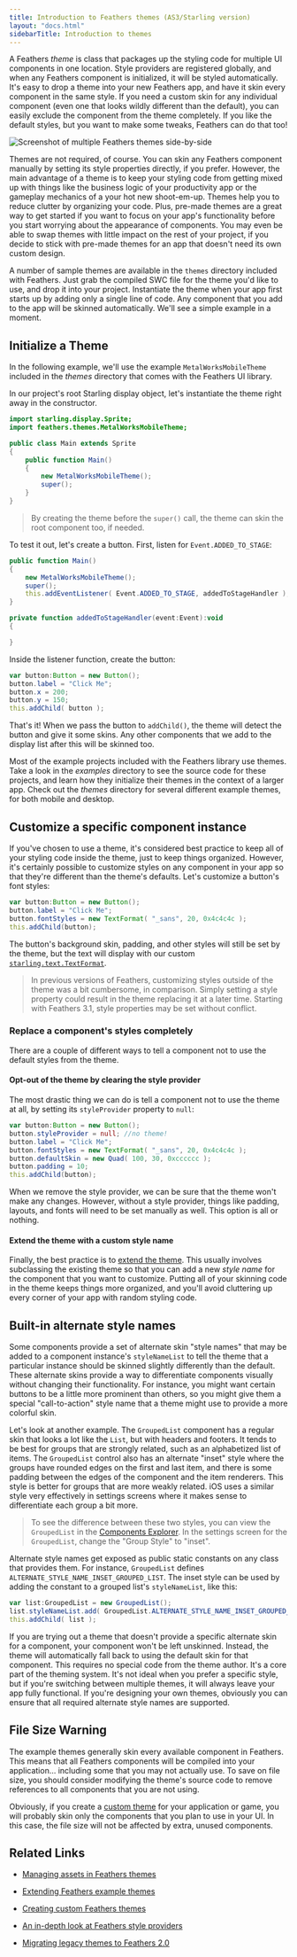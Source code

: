 ```yaml
---
title: Introduction to Feathers themes (AS3/Starling version)
layout: "docs.html"
sidebarTitle: Introduction to themes
---
```


A Feathers _theme_ is class that packages up the styling code for multiple UI components in one location. Style providers are registered globally, and when any Feathers component is initialized, it will be styled automatically. It's easy to drop a theme into your new Feathers app, and have it skin every component in the same style. If you need a custom skin for any individual component (even one that looks wildly different than the default), you can easily exclude the component from the theme completely. If you like the default styles, but you want to make some tweaks, Feathers can do that too!

<picture><img src="/learn/as3-starling/images/themes.jpg" srcset="/learn/as3-starling/images/themes@2x.png 2x" alt="Screenshot of multiple Feathers themes side-by-side" /></picture>

Themes are not required, of course. You can skin any Feathers component manually by setting its style properties directly, if you prefer. However, the main advantage of a theme is to keep your styling code from getting mixed up with things like the business logic of your productivity app or the gameplay mechanics of a your hot new shoot-em-up. Themes help you to reduce clutter by organizing your code. Plus, pre-made themes are a great way to get started if you want to focus on your app's functionality before you start worrying about the appearance of components. You may even be able to swap themes with little impact on the rest of your project, if you decide to stick with pre-made themes for an app that doesn't need its own custom design.

A number of sample themes are available in the `themes` directory included with Feathers. Just grab the compiled SWC file for the theme you'd like to use, and drop it into your project. Instantiate the theme when your app first starts up by adding only a single line of code. Any component that you add to the app will be skinned automatically. We'll see a simple example in a moment.

## Initialize a Theme

In the following example, we'll use the example `MetalWorksMobileTheme` included in the _themes_ directory that comes with the Feathers UI library.

In our project's root Starling display object, let's instantiate the theme right away in the constructor.

```actionscript
import starling.display.Sprite;
import feathers.themes.MetalWorksMobileTheme;

public class Main extends Sprite
{
	public function Main()
	{
		new MetalWorksMobileTheme();
		super();
	}
}
```

> By creating the theme before the `super()` call, the theme can skin the root component too, if needed.

To test it out, let's create a button. First, listen for `Event.ADDED_TO_STAGE`:

```actionscript
public function Main()
{
	new MetalWorksMobileTheme();
	super();
	this.addEventListener( Event.ADDED_TO_STAGE, addedToStageHandler );
}

private function addedToStageHandler(event:Event):void
{

}
```

Inside the listener function, create the button:

```actionscript
var button:Button = new Button();
button.label = "Click Me";
button.x = 200;
button.y = 150;
this.addChild( button );
```

That's it! When we pass the button to `addChild()`, the theme will detect the button and give it some skins. Any other components that we add to the display list after this will be skinned too.

Most of the example projects included with the Feathers library use themes. Take a look in the _examples_ directory to see the source code for these projects, and learn how they initialize their themes in the context of a larger app. Check out the _themes_ directory for several different example themes, for both mobile and desktop.

## Customize a specific component instance

If you've chosen to use a theme, it's considered best practice to keep all of your styling code inside the theme, just to keep things organized. However, it's certainly possible to customize styles on any component in your app so that they're different than the theme's defaults. Let's customize a button's font styles:

```actionscript
var button:Button = new Button();
button.label = "Click Me";
button.fontStyles = new TextFormat( "_sans", 20, 0x4c4c4c );
this.addChild(button);
```

The button's background skin, padding, and other styles will still be set by the theme, but the text will display with our custom [`starling.text.TextFormat`](https://doc.starling-framework.org/current/starling/text/TextFormat.html).

> In previous versions of Feathers, customizing styles outside of the theme was a bit cumbersome, in comparison. Simply setting a style property could result in the theme replacing it at a later time. Starting with Feathers 3.1, style properties may be set without conflict.

### Replace a component's styles completely

There are a couple of different ways to tell a component not to use the default styles from the theme.

#### Opt-out of the theme by clearing the style provider

The most drastic thing we can do is tell a component not to use the theme at all, by setting its `styleProvider` property to `null`:

```actionscript
var button:Button = new Button();
button.styleProvider = null; //no theme!
button.label = "Click Me";
button.fontStyles = new TextFormat( "_sans", 20, 0x4c4c4c );
button.defaultSkin = new Quad( 100, 30, 0xcccccc );
button.padding = 10;
this.addChild(button);
```

When we remove the style provider, we can be sure that the theme won't make any changes. However, without a style provider, things like padding, layouts, and fonts will need to be set manually as well. This option is all or nothing.

#### Extend the theme with a custom style name

Finally, the best practice is to [extend the theme](./extending-themes.md). This usually involves subclassing the existing theme so that you can add a new _style name_ for the component that you want to customize. Putting all of your skinning code in the theme keeps things more organized, and you'll avoid cluttering up every corner of your app with random styling code.

## Built-in alternate style names

Some components provide a set of alternate skin "style names" that may be added to a component instance's `styleNameList` to tell the theme that a particular instance should be skinned slightly differently than the default. These alternate skins provide a way to differentiate components visually without changing their functionality. For instance, you might want certain buttons to be a little more prominent than others, so you might give them a special "call-to-action" style name that a theme might use to provide a more colorful skin.

Let's look at another example. The `GroupedList` component has a regular skin that looks a lot like the `List`, but with headers and footers. It tends to be best for groups that are strongly related, such as an alphabetized list of items. The `GroupedList` control also has an alternate "inset" style where the groups have rounded edges on the first and last item, and there is some padding between the edges of the component and the item renderers. This style is better for groups that are more weakly related. iOS uses a similar style very effectively in settings screens where it makes sense to differentiate each group a bit more.

> To see the difference between these two styles, you can view the `GroupedList` in the [Components Explorer](https://feathersui.com/examples/components-explorer/). In the settings screen for the `GroupedList`, change the "Group Style" to "inset".

Alternate style names get exposed as public static constants on any class that provides them. For instance, `GroupedList` defines `ALTERNATE_STYLE_NAME_INSET_GROUPED_LIST`. The inset style can be used by adding the constant to a grouped list's `styleNameList`, like this:

```actionscript
var list:GroupedList = new GroupedList();
list.styleNameList.add( GroupedList.ALTERNATE_STYLE_NAME_INSET_GROUPED_LIST );
this.addChild( list );
```

If you are trying out a theme that doesn't provide a specific alternate skin for a component, your component won't be left unskinned. Instead, the theme will automatically fall back to using the default skin for that component. This requires no special code from the theme author. It's a core part of the theming system. It's not ideal when you prefer a specific style, but if you're switching between multiple themes, it will always leave your app fully functional. If you're designing your own themes, obviously you can ensure that all required alternate style names are supported.

## File Size Warning

The example themes generally skin every available component in Feathers. This means that all Feathers components will be compiled into your application... including some that you may not actually use. To save on file size, you should consider modifying the theme's source code to remove references to all components that you are not using.

Obviously, if you create a [custom theme](./custom-themes.md) for your application or game, you will probably skin only the components that you plan to use in your UI. In this case, the file size will not be affected by extra, unused components.

## Related Links

- [Managing assets in Feathers themes](./theme-assets.md)

- [Extending Feathers example themes](./extending-themes.md)

- [Creating custom Feathers themes](./custom-themes.md)

- [An in-depth look at Feathers style providers](./style-providers.md)

- [Migrating legacy themes to Feathers 2.0](./migrating-themes.md)
